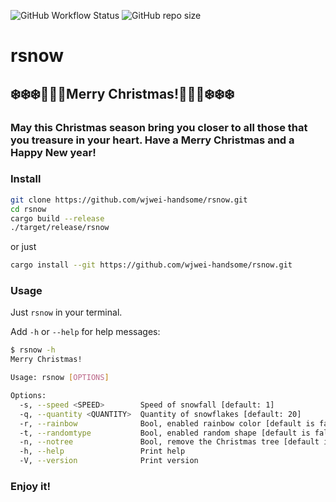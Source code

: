 ![GitHub Workflow Status](https://img.shields.io/github/actions/workflow/status/wjwei-handsome/rsnow/ci.yml)
![GitHub repo size](https://img.shields.io/github/repo-size/wjwei-handsome/rsnow)

# rsnow

## ❄️❄️❄️🎄🎄🎄Merry Christmas!🎄🎄🎄❄️❄️❄️

### May this Christmas season bring you closer to all those that you treasure in your heart. Have a Merry Christmas and a Happy New year!

### Install

```bash
git clone https://github.com/wjwei-handsome/rsnow.git
cd rsnow
cargo build --release
./target/release/rsnow
```

or just

```bash
cargo install --git https://github.com/wjwei-handsome/rsnow.git
```

### Usage

Just `rsnow` in your terminal.

Add `-h` or `--help` for help messages:

```bash
$ rsnow -h
Merry Christmas!

Usage: rsnow [OPTIONS]

Options:
  -s, --speed <SPEED>        Speed of snowfall [default: 1]
  -q, --quantity <QUANTITY>  Quantity of snowflakes [default: 20]
  -r, --rainbow              Bool, enabled rainbow color [default is false]
  -t, --randomtype           Bool, enabled random shape [default is false]
  -n, --notree               Bool, remove the Christmas tree [default is false]
  -h, --help                 Print help
  -V, --version              Print version
```

### Enjoy it!